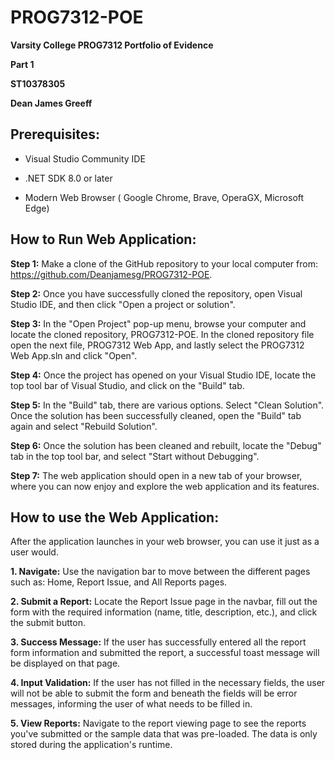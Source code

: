 # PROG7312-POE
**Varsity College PROG7312 Portfolio of Evidence**   

**Part 1**  

**ST10378305**    

**Dean James Greeff**  

## **Prerequisites:**

- Visual Studio Community IDE

- .NET SDK 8.0 or later

- Modern Web Browser ( Google Chrome, Brave, OperaGX, Microsoft Edge)

## **How to Run Web Application:**

**Step 1:** Make a clone of the GitHub repository to your local computer from: https://github.com/Deanjamesg/PROG7312-POE.

**Step 2:** Once you have successfully cloned the repository, open Visual Studio IDE, and then click "Open a project or solution". 

**Step 3:** In the "Open Project" pop-up menu, browse your computer and locate the cloned repository, PROG7312-POE. In the cloned repository file open the next file, PROG7312 Web App, and lastly select the PROG7312 Web App.sln and click "Open".

**Step 4:** Once the project has opened on your Visual Studio IDE, locate the top tool bar of Visual Studio, and click on the "Build" tab.

**Step 5:** In the "Build" tab, there are various options. Select "Clean Solution". Once the solution has been successfully cleaned, open the "Build" tab again and select "Rebuild Solution".

**Step 6:** Once the solution has been cleaned and rebuilt, locate the "Debug" tab in the top tool bar, and select "Start without Debugging".

**Step 7:** The web application should open in a new tab of your browser, where you can now enjoy and explore the web application and its features.

## **How to use the Web Application:**

After the application launches in your web browser, you can use it just as a user would.

**1. Navigate:** Use the navigation bar to move between the different pages such as: Home, Report Issue, and All Reports pages.

**2. Submit a Report:** Locate the Report Issue page in the navbar, fill out the form with the required information (name, title, description, etc.), and click the submit button.

**3. Success Message:** If the user has successfully entered all the report form information and submitted the report, a successful toast message will be displayed on that page.

**4. Input Validation:** If the user has not filled in the necessary fields, the user will not be able to submit the form and beneath the fields will be error messages, informing the user of what needs to be filled in.

**5. View Reports:** Navigate to the report viewing page to see the reports you've submitted or the sample data that was pre-loaded. The data is only stored during the application's runtime.

